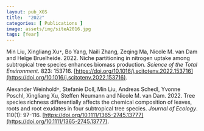 ```yaml
---
layout: pub_XGS
title:  "2022"
categories: [ Publications ]
image: assets/img/siteA2016.jpg
tags: [Year]
---
```

Min Liu, Xingliang Xu<code>&ast;</code>, Bo Yang, Naili Zhang, Zeqing Ma, Nicole M. van Dam and Helge Bruelheide. 2022. Niche partitioning in nitrogen uptake among subtropical tree species enhances biomass production. *Science of the Total Environment*. 823: 153716. [https://doi.org/10.1016/j.scitotenv.2022.153716](https://doi.org/10.1016/j.scitotenv.2022.153716).

Alexander Weinhold<code>&ast;</code>, Stefanie Doll, Min Liu, Andreas Schedl, Yvonne Poschl, Xingliang Xu, Steffen Neumann and Nicole M. van Dam. 2022. Tree species richness differentially affects the chemical composition of leaves, roots and root exudates in four subtropical tree species. *Journal of Ecology*. 110(1): 97-116. [https://doi.org/10.1111/1365-2745.13777](https://doi.org/10.1111/1365-2745.13777).
